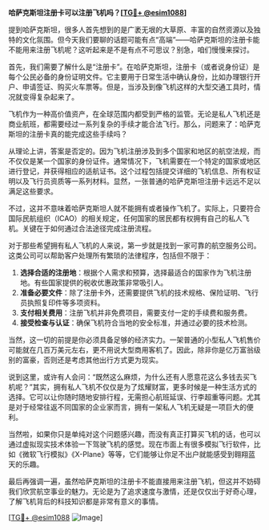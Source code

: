 **哈萨克斯坦注册卡可以注册飞机吗？[[TG💪+ @esim1088](https://t.me/s/esim1088)]**

提到哈萨克斯坦，很多人首先想到的是广袤无垠的大草原、丰富的自然资源以及独特的文化氛围。但今天我们要聊的话题可能有点“高端”——哈萨克斯坦的注册卡能不能用来注册飞机呢？这听起来是不是有点不可思议？别急，咱们慢慢来探讨。

首先，我们需要了解什么是“注册卡”。在哈萨克斯坦，注册卡（或者说身份证）是每个公民必备的身份证明文件。它主要用于日常生活中确认身份，比如办理银行开户、申请签证、购买火车票等。但是，当涉及到像飞机这样的大型交通工具时，情况就变得复杂起来了。

飞机作为一种高价值资产，在全球范围内都受到严格的监管。无论是私人飞机还是商业航班，都需要经过一系列复杂的手续才能合法飞行。那么，问题来了：哈萨克斯坦的注册卡真的能完成这些手续吗？

从理论上讲，答案是否定的。因为飞机注册涉及到多个国家和地区的航空法规，而不仅仅是某一个国家的身份证件。通常情况下，飞机需要在一个特定的国家或地区进行登记，并获得相应的适航证书。这个过程包括提交详细的飞机信息、所有权证明以及飞行员资质等一系列材料。显然，一张普通的哈萨克斯坦注册卡远远不足以满足这些要求。

不过，这并不意味着哈萨克斯坦人就不能拥有或者操作飞机了。实际上，只要符合国际民航组织（ICAO）的相关规定，任何国家的居民都有权拥有自己的私人飞机。关键在于如何通过合法途径完成注册流程。

对于那些希望拥有私人飞机的人来说，第一步就是找到一家可靠的航空服务公司。这类公司可以帮助客户处理所有繁琐的法律程序，包括但不限于：

1. **选择合适的注册地**：根据个人需求和预算，选择最适合的国家作为飞机注册地。有些国家提供的税收优惠政策非常吸引人。
2. **准备必要文件**：除了注册卡外，还需要提供飞机的技术规格、保险证明、飞行员执照复印件等多项资料。
3. **支付相关费用**：注册飞机并非免费项目，需要支付一定的手续费和服务费。
4. **接受检查与认证**：确保飞机符合当地的安全标准，并通过必要的技术检测。

当然，这一切的前提是你必须具备足够的经济实力。一架普通的小型私人飞机售价可能就在几百万美元左右，更不用说大型商用客机了。因此，除非你是亿万富翁级别的富豪，否则还是考虑其他出行方式更为现实。

说到这里，或许有人会问：“既然这么麻烦，为什么还有人愿意花这么多钱去买飞机呢？”其实，拥有私人飞机不仅仅是为了炫耀财富，更多时候是一种生活方式的选择。它可以让你随时随地安排行程，无需担心航班延误、行李超重等问题。尤其是对于经常往返不同国家的企业家而言，拥有一架私人飞机无疑是一项巨大的便利。

当然啦，如果你只是单纯对这个问题感兴趣，而没有真正打算买飞机的话，也可以通过虚拟现实技术体验一下驾驶飞机的感觉。现在市面上有很多模拟飞行软件，比如《微软飞行模拟》《X-Plane》等等，它们能够让你足不出户就能感受到翱翔蓝天的乐趣。

最后再强调一遍，虽然哈萨克斯坦的注册卡不能直接用来注册飞机，但这并不妨碍我们欣赏航空事业的魅力。无论是为了追求速度与激情，还是仅仅出于好奇心理，了解飞机背后的科技知识都是非常有意义的事情。

[[TG💪+ @esim1088](https://t.me/s/esim1088) ![Image](https://i.postimg.cc/4NQfJmqS/Snipaste-2025-05-13-00-14-12.png)]